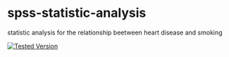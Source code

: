 # spss-statistic-analysis
statistic analysis for the relationship beetween heart disease and smoking


[![Tested Version](https://img.shields.io/wordpress/v/dirtysuds-embed-pdf.svg)](https://github.com/geo-gkez/spss-statistic-analysis/blob/main/README.pdf)
